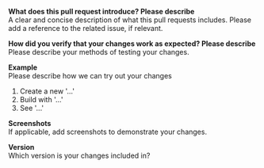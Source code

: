 **What does this pull request introduce? Please describe**  
A clear and concise description of what this pull requests includes.
Please add a reference to the related issue, if relevant.

**How did you verify that your changes work as expected? Please describe**  
Please describe your methods of testing your changes.

**Example**  
Please describe how we can try out your changes  
1. Create a new '...'
2. Build with '...'
3. See '...'

**Screenshots**  
If applicable, add screenshots to demonstrate your changes.

**Version**  
Which version is your changes included in?  
